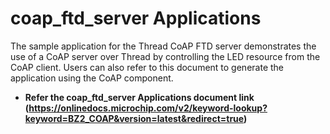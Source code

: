 # coap_ftd_server Applications

The sample application for the Thread CoAP FTD server demonstrates the use of a CoAP server over Thread by controlling the LED resource from the CoAP client. Users can also refer to this document to generate the application using the CoAP component.

-   **Refer the coap_ftd_server Applications document link (https://onlinedocs.microchip.com/v2/keyword-lookup?keyword=BZ2_COAP&version=latest&redirect=true)**